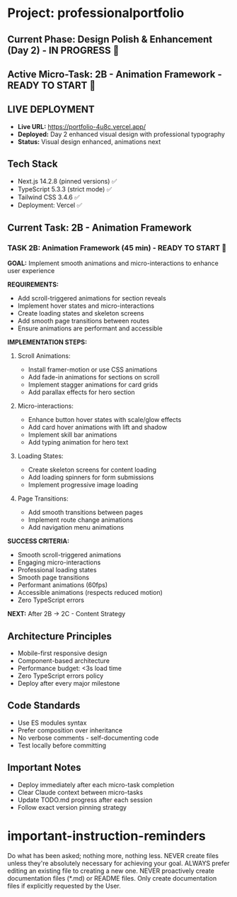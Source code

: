 # Project: professionalportfolio

## Current Phase: Design Polish & Enhancement (Day 2) - IN PROGRESS 🎯
## Active Micro-Task: 2B - Animation Framework - READY TO START 🎯

## LIVE DEPLOYMENT
- **Live URL:** https://portfolio-4u8c.vercel.app/
- **Deployed:** Day 2 enhanced visual design with professional typography
- **Status:** Visual design enhanced, animations next

## Tech Stack
- Next.js 14.2.8 (pinned versions) ✅
- TypeScript 5.3.3 (strict mode) ✅
- Tailwind CSS 3.4.6 ✅
- Deployment: Vercel ✅

## Current Task: 2B - Animation Framework


### TASK 2B: Animation Framework (45 min) - READY TO START 🎯

**GOAL:** Implement smooth animations and micro-interactions to enhance user experience

**REQUIREMENTS:**
- Add scroll-triggered animations for section reveals
- Implement hover states and micro-interactions
- Create loading states and skeleton screens
- Add smooth page transitions between routes
- Ensure animations are performant and accessible

**IMPLEMENTATION STEPS:**
1. Scroll Animations:
   - Install framer-motion or use CSS animations
   - Add fade-in animations for sections on scroll
   - Implement stagger animations for card grids
   - Add parallax effects for hero section

2. Micro-interactions:
   - Enhance button hover states with scale/glow effects
   - Add card hover animations with lift and shadow
   - Implement skill bar animations
   - Add typing animation for hero text

3. Loading States:
   - Create skeleton screens for content loading
   - Add loading spinners for form submissions
   - Implement progressive image loading

4. Page Transitions:
   - Add smooth transitions between pages
   - Implement route change animations
   - Add navigation menu animations

**SUCCESS CRITERIA:**
- Smooth scroll-triggered animations
- Engaging micro-interactions
- Professional loading states
- Smooth page transitions
- Performant animations (60fps)
- Accessible animations (respects reduced motion)
- Zero TypeScript errors

**NEXT:** After 2B → 2C - Content Strategy

## Architecture Principles
- Mobile-first responsive design
- Component-based architecture
- Performance budget: <3s load time
- Zero TypeScript errors policy
- Deploy after every major milestone

## Code Standards
- Use ES modules syntax
- Prefer composition over inheritance  
- No verbose comments - self-documenting code
- Test locally before committing

## Important Notes
- Deploy immediately after each micro-task completion
- Clear Claude context between micro-tasks
- Update TODO.md progress after each session
- Follow exact version pinning strategy

# important-instruction-reminders
Do what has been asked; nothing more, nothing less.
NEVER create files unless they're absolutely necessary for achieving your goal.
ALWAYS prefer editing an existing file to creating a new one.
NEVER proactively create documentation files (*.md) or README files. Only create documentation files if explicitly requested by the User.